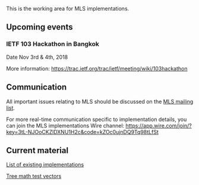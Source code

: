 This is the working area for MLS implementations.

## Upcoming events

### IETF 103 Hackathon in Bangkok
Date Nov 3rd & 4th, 2018

More information: https://trac.ietf.org/trac/ietf/meeting/wiki/103hackathon

## Communication

All important issues relating to MLS should be discussed on the [MLS mailing list](https://www.ietf.org/mailman/listinfo/mls).

For more real-time communication specific to implementation details, you can join the MLS implementations Wire channel: https://app.wire.com/join/?key=3tL-NJOoCKZlDXNU1H2c&code=kZOc0ujnDQ9Tq98tLfSt

## Current material

[List of existing implementations](https://github.com/mlswg/mls-implementations/blob/master/implementation_list.md)

[Tree math test vectors](https://github.com/mlswg/mls-implementations/blob/master/treemath/README.md)




 

